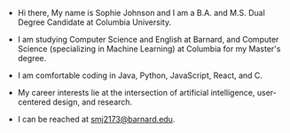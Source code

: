 
- Hi there, My name is Sophie Johnson and I am a B.A. and M.S. Dual Degree Candidate at Columbia University.
- I am studying Computer Science and English at Barnard, and Computer Science (specializing in Machine Learning) at Columbia for my Master's degree. 
- I am comfortable coding in Java, Python, JavaScript, React, and C. 
- My career interests lie at the intersection of artificial intelligence, user-centered design, and research.

- I can be reached at smj2173@barnard.edu.
